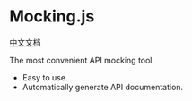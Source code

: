 # Mocking.js

[中文文档](README-CN.md)

The most convenient API mocking tool.

- Easy to use.
- Automatically generate API documentation.
